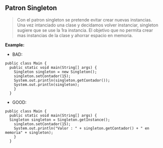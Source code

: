 ## Patron Singleton
> Con el patron singleton se pretende evitar crear nuevas instancias. Una vez intanciado una clase y decidamos volver instanciar, singleton sugiere que se use la 1ra instancia.
> El objetivo que no permita crear mas instancias de la clase y ahorrar espacio en memoria.

**Example:**
- BAD:
```
public class Main {
  public static void main(String[] args) {
    Singleton singleton = new Singleton();
    singleton.setContador(15);
    System.out.println(singleton.getContador());
    System.out.println(singleton);
    }
  }
```
- GOOD:
```
public class Main {
  public static void main(String[] args) {
  Singleton singleton = Singleton.getInstance();
    singleton.setContador(15);
    System.out.println("Valor : " + singleton.getContador() + " en memoria" + singleton);
    }
  }
```